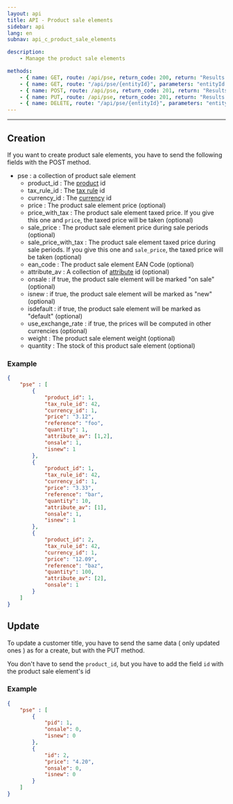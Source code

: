 ```yaml
---
layout: api
title: API - Product sale elements
sidebar: api
lang: en
subnav: api_c_product_sale_elements

description:
    - Manage the product sale elements

methods:
    - { name: GET, route: /api/pse, return_code: 200, return: "Results of the 'product-sale-elements' loop" }
    - { name: GET, route: "/api/pse/{entityId}", parameters: "entityId: The product sale element id", return_code: 200, return: "Results of the 'product-sale-elements' loop for entityId" }
    - { name: POST, route: /api/pse, return_code: 201, return: "Results of the 'product-sale-elements' loop for the created product sale elements"}
    - { name: PUT, route: /api/pse, return_code: 201, return: "Results of the 'product-sale-elements' loop for the updated product sale elements" }
    - { name: DELETE, route: "/api/pse/{entityId}", parameters: "entityId: The product sale element id", return_code: 204, return: Nothing }
---
```

---

## Creation

If you want to create product sale elements, you have to send the following fields with the POST method.

- pse : a collection of product sale element
    - product\_id : The [product](product.html) id
    - tax\_rule\_id : The [tax rule](tax_rule.html) id
    - currency_id : The [currency](currency.html) id
    - price : The product sale element price (optional)
    - price\_with\_tax : The product sale element taxed price. If you give this one and ```price```, the taxed price will be taken (optional)
    - sale\_price : The product sale element price during sale periods (optional)
    - sale\_price\_with\_tax : The product sale element taxed price  during sale periods. If you give this one and ```sale_price```, the taxed price will be taken (optional)
    - ean\_code : The product sale element EAN Code (optional)
    - attribute\_av : A collection of [attribute](attribute.html) id (optional)
    - onsale : if true, the product sale element will be marked "on sale" (optional)
    - isnew : if true, the product sale element will be marked as "new" (optional)
    - isdefault : if true, the product sale element will be marked as "default" (optional)
    - use\_exchange\_rate : if true, the prices will be computed in other currencies (optional)
    - weight : The product sale element weight (optional)
    - quantity : The stock of this product sale element (optional)
    
### Example
```json
{
    "pse" : [
        {
            "product_id": 1,
            "tax_rule_id": 42,
            "currency_id": 1,
            "price": "3.12",
            "reference": "foo",
            "quantity": 1,
            "attribute_av": [1,2],
            "onsale": 1,
            "isnew": 1
        },
        {
            "product_id": 1,
            "tax_rule_id": 42,
            "currency_id": 1,
            "price": "3.33",
            "reference": "bar",
            "quantity": 10,
            "attribute_av": [1],
            "onsale": 1,
            "isnew": 1
        },
        {
            "product_id": 2,
            "tax_rule_id": 42,
            "currency_id": 1,
            "price": "12.09",
            "reference": "baz",
            "quantity": 100,
            "attribute_av": [2],
            "onsale": 1
        }
    ]
}
```

## Update

To update a customer title, you have to send the same data ( only updated ones ) as for a create, but with the PUT method.

You don't have to send the ```product_id```, but you have to add the field ```id``` with the product sale element's id

### Example
```json
{
    "pse" : [
        {
            "pid": 1,
            "onsale": 0,
            "isnew": 0
        },
        {
            "id": 2,
            "price": "4.20",
            "onsale": 0,
            "isnew": 0
        }
    ]
}
```